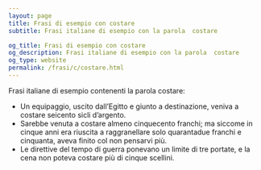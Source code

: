 ```yaml
---
layout: page
title: Frasi di esempio con costare 
subtitle: Frasi italiane di esempio con la parola  costare

og_title: Frasi di esempio con costare 
og_description: Frasi italiane di esempio con la parola  costare
og_type: website
permalink: /frasi/c/costare.html
---
```


Frasi italiane di esempio contenenti la parola costare:


- Un equipaggio, uscito dall’Egitto e giunto a destinazione, veniva a costare seicento sicli d’argento.
- Sarebbe venuta a costare almeno cinquecento franchi; ma siccome in cinque anni era riuscita a raggranellare solo quarantadue franchi e cinquanta, aveva finito col non pensarvi più.
- Le direttive del tempo di guerra ponevano un limite di tre portate, e la cena non poteva costare più di cinque scellini.
